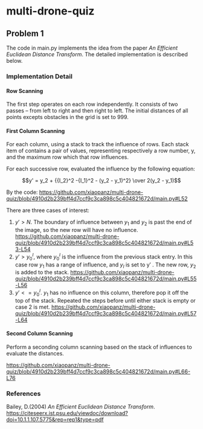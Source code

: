 # multi-drone-quiz

## Problem 1

The code in main.py implements the idea from the paper _An Efficient Euclidean Distance Transform_.
The detailed implementation is described below.
### Implementation Detail
#### Row Scanning
The first step operates on each row independently. It consists of two passes – from left to right and then right to left. 
The initial distances of all points excepts obstacles in the grid is set to 999.
#### First Column Scanning
For each column, using a stack to track the influence of rows. 
Each stack item of contains a pair of values, representing respectively a row number, y, and the maximum row which that row influences. 

For each successive row, evaluated the influence by the following equation:

$$y' = y_2 + {{I_2}^2 -{I_1}^2 - (y_2 - y_1)^2} \over 2(y_2 - y_1)$$

By the code:
https://github.com/xiaopanz/multi-drone-quiz/blob/4910d2b239bff4d7ccf9c3ca898c5c404821672d/main.py#L52

There are three cases of interest:
1. $y′ > N$. The boundary of influence between $y_1$ and $y_2$ is past the end of the image, so the new row will have no influence. https://github.com/xiaopanz/multi-drone-quiz/blob/4910d2b239bff4d7ccf9c3ca898c5c404821672d/main.py#L53-L54
2. $y′ > {y_0}^I$, where ${y_0}^I$ is the influence from the previous stack entry.  In this case row $y_1$ has a range of influence, and $y_I$ is set to y′ . The new row, $y_2$ is added to the stack. https://github.com/xiaopanz/multi-drone-quiz/blob/4910d2b239bff4d7ccf9c3ca898c5c404821672d/main.py#L55-L56
3. $y' <= {y_0}^I$. $y_1$ has no influence on this column, therefore pop it off the top of the stack. Repeated the steps before until either stack is empty or case 2 is met. https://github.com/xiaopanz/multi-drone-quiz/blob/4910d2b239bff4d7ccf9c3ca898c5c404821672d/main.py#L57-L64

#### Second Column Scanning
Perform a seconding column scanning based on the stack of influences to evaluate the distances. 

https://github.com/xiaopanz/multi-drone-quiz/blob/4910d2b239bff4d7ccf9c3ca898c5c404821672d/main.py#L66-L76

### References
Bailey, D.(2004) _An Efficient Euclidean Distance Transform_. https://citeseerx.ist.psu.edu/viewdoc/download?doi=10.1.1.107.5775&rep=rep1&type=pdf